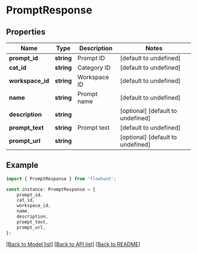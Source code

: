 # PromptResponse


## Properties

Name | Type | Description | Notes
------------ | ------------- | ------------- | -------------
**prompt_id** | **string** | Prompt ID | [default to undefined]
**cat_id** | **string** | Category ID | [default to undefined]
**workspace_id** | **string** | Workspace ID | [default to undefined]
**name** | **string** | Prompt name | [default to undefined]
**description** | **string** |  | [optional] [default to undefined]
**prompt_text** | **string** | Prompt text | [default to undefined]
**prompt_url** | **string** |  | [optional] [default to undefined]

## Example

```typescript
import { PromptResponse } from 'flowhunt';

const instance: PromptResponse = {
    prompt_id,
    cat_id,
    workspace_id,
    name,
    description,
    prompt_text,
    prompt_url,
};
```

[[Back to Model list]](../README.md#documentation-for-models) [[Back to API list]](../README.md#documentation-for-api-endpoints) [[Back to README]](../README.md)
